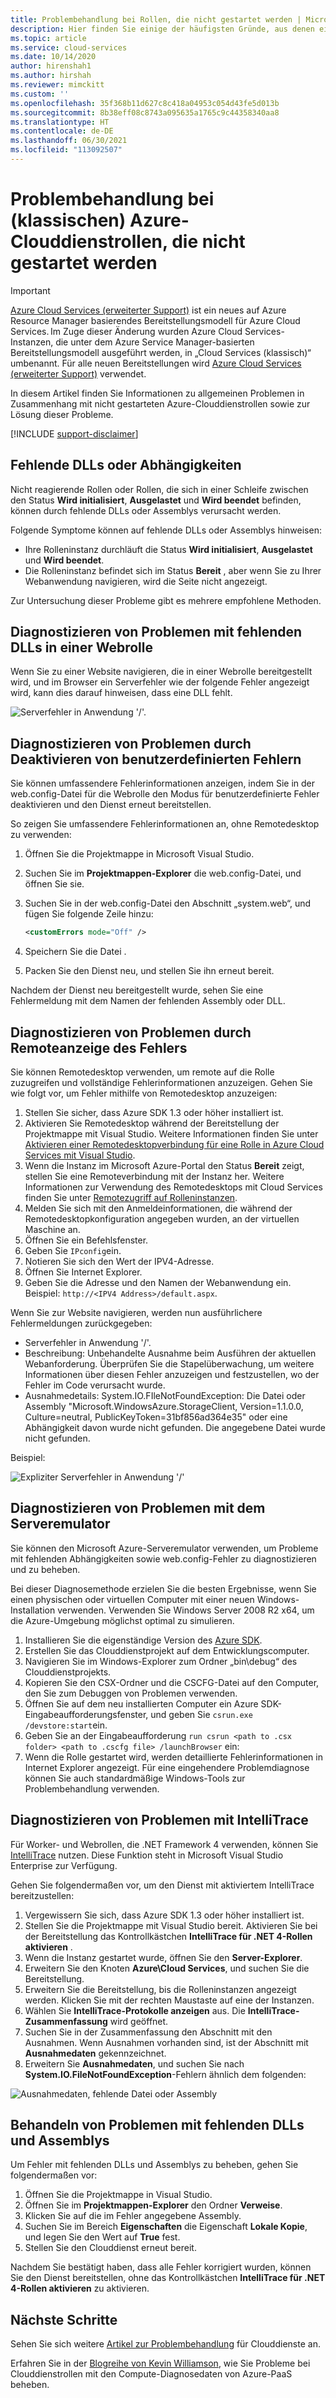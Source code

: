 ```yaml
---
title: Problembehandlung bei Rollen, die nicht gestartet werden | Microsoft-Dokumentation
description: Hier finden Sie einige der häufigsten Gründe, aus denen eine Clouddienstrolle nicht gestartet wird. Es werden auch Lösungen für diese Probleme bereitgestellt.
ms.topic: article
ms.service: cloud-services
ms.date: 10/14/2020
author: hirenshah1
ms.author: hirshah
ms.reviewer: mimckitt
ms.custom: ''
ms.openlocfilehash: 35f368b11d627c8c418a04953c054d43fe5d013b
ms.sourcegitcommit: 8b38eff08c8743a095635a1765c9c44358340aa8
ms.translationtype: HT
ms.contentlocale: de-DE
ms.lasthandoff: 06/30/2021
ms.locfileid: "113092507"
---
```

# <a name="troubleshoot-azure-cloud-service-classic-roles-that-fail-to-start"></a>Problembehandlung bei (klassischen) Azure-Clouddienstrollen, die nicht gestartet werden

> [!IMPORTANT]
> [Azure Cloud Services (erweiterter Support)](../cloud-services-extended-support/overview.md) ist ein neues auf Azure Resource Manager basierendes Bereitstellungsmodell für Azure Cloud Services. Im Zuge dieser Änderung wurden Azure Cloud Services-Instanzen, die unter dem Azure Service Manager-basierten Bereitstellungsmodell ausgeführt werden, in „Cloud Services (klassisch)“ umbenannt. Für alle neuen Bereitstellungen wird [Azure Cloud Services (erweiterter Support)](../cloud-services-extended-support/overview.md) verwendet.

In diesem Artikel finden Sie Informationen zu allgemeinen Problemen in Zusammenhang mit nicht gestarteten Azure-Clouddienstrollen sowie zur Lösung dieser Probleme.

[!INCLUDE [support-disclaimer](../../includes/support-disclaimer.md)]

## <a name="missing-dlls-or-dependencies"></a>Fehlende DLLs oder Abhängigkeiten
Nicht reagierende Rollen oder Rollen, die sich in einer Schleife zwischen den Status **Wird initialisiert**, **Ausgelastet** und **Wird beendet** befinden, können durch fehlende DLLs oder Assemblys verursacht werden.

Folgende Symptome können auf fehlende DLLs oder Assemblys hinweisen:

* Ihre Rolleninstanz durchläuft die Status **Wird initialisiert**, **Ausgelastet** und **Wird beendet**.
* Die Rolleninstanz befindet sich im Status **Bereit** , aber wenn Sie zu Ihrer Webanwendung navigieren, wird die Seite nicht angezeigt.

Zur Untersuchung dieser Probleme gibt es mehrere empfohlene Methoden.

## <a name="diagnose-missing-dll-issues-in-a-web-role"></a>Diagnostizieren von Problemen mit fehlenden DLLs in einer Webrolle
Wenn Sie zu einer Website navigieren, die in einer Webrolle bereitgestellt wird, und im Browser ein Serverfehler wie der folgende Fehler angezeigt wird, kann dies darauf hinweisen, dass eine DLL fehlt.

![Serverfehler in Anwendung '/'.](./media/cloud-services-troubleshoot-roles-that-fail-start/ic503388.png)

## <a name="diagnose-issues-by-turning-off-custom-errors"></a>Diagnostizieren von Problemen durch Deaktivieren von benutzerdefinierten Fehlern
Sie können umfassendere Fehlerinformationen anzeigen, indem Sie in der web.config-Datei für die Webrolle den Modus für benutzerdefinierte Fehler deaktivieren und den Dienst erneut bereitstellen.

So zeigen Sie umfassendere Fehlerinformationen an, ohne Remotedesktop zu verwenden:

1. Öffnen Sie die Projektmappe in Microsoft Visual Studio.
2. Suchen Sie im **Projektmappen-Explorer** die web.config-Datei, und öffnen Sie sie.
3. Suchen Sie in der web.config-Datei den Abschnitt „system.web“, und fügen Sie folgende Zeile hinzu:

    ```xml
    <customErrors mode="Off" />
    ```
4. Speichern Sie die Datei .
5. Packen Sie den Dienst neu, und stellen Sie ihn erneut bereit.

Nachdem der Dienst neu bereitgestellt wurde, sehen Sie eine Fehlermeldung mit dem Namen der fehlenden Assembly oder DLL.

## <a name="diagnose-issues-by-viewing-the-error-remotely"></a>Diagnostizieren von Problemen durch Remoteanzeige des Fehlers
Sie können Remotedesktop verwenden, um remote auf die Rolle zuzugreifen und vollständige Fehlerinformationen anzuzeigen. Gehen Sie wie folgt vor, um Fehler mithilfe von Remotedesktop anzuzeigen:

1. Stellen Sie sicher, dass Azure SDK 1.3 oder höher installiert ist.
2. Aktivieren Sie Remotedesktop während der Bereitstellung der Projektmappe mit Visual Studio. Weitere Informationen finden Sie unter [Aktivieren einer Remotedesktopverbindung für eine Rolle in Azure Cloud Services mit Visual Studio](cloud-services-role-enable-remote-desktop-visual-studio.md).
3. Wenn die Instanz im Microsoft Azure-Portal den Status **Bereit** zeigt, stellen Sie eine Remoteverbindung mit der Instanz her. Weitere Informationen zur Verwendung des Remotedesktops mit Cloud Services finden Sie unter [Remotezugriff auf Rolleninstanzen](cloud-services-role-enable-remote-desktop-new-portal.md#remote-into-role-instances).
5. Melden Sie sich mit den Anmeldeinformationen, die während der Remotedesktopkonfiguration angegeben wurden, an der virtuellen Maschine an.
6. Öffnen Sie ein Befehlsfenster.
7. Geben Sie `IPconfig`ein.
8. Notieren Sie sich den Wert der IPV4-Adresse.
9. Öffnen Sie Internet Explorer.
10. Geben Sie die Adresse und den Namen der Webanwendung ein. Beispiel: `http://<IPV4 Address>/default.aspx`.

Wenn Sie zur Website navigieren, werden nun ausführlichere Fehlermeldungen zurückgegeben:

* Serverfehler in Anwendung '/'.
* Beschreibung: Unbehandelte Ausnahme beim Ausführen der aktuellen Webanforderung. Überprüfen Sie die Stapelüberwachung, um weitere Informationen über diesen Fehler anzuzeigen und festzustellen, wo der Fehler im Code verursacht wurde.
* Ausnahmedetails: System.IO.FIleNotFoundException: Die Datei oder Assembly  "Microsoft.WindowsAzure.StorageClient, Version=1.1.0.0, Culture=neutral, PublicKeyToken=31bf856ad364e35" oder eine Abhängigkeit davon wurde nicht gefunden. Die angegebene Datei wurde nicht gefunden.

Beispiel:

![Expliziter Serverfehler in Anwendung '/'](./media/cloud-services-troubleshoot-roles-that-fail-start/ic503389.png)

## <a name="diagnose-issues-by-using-the-compute-emulator"></a>Diagnostizieren von Problemen mit dem Serveremulator
Sie können den Microsoft Azure-Serveremulator verwenden, um Probleme mit fehlenden Abhängigkeiten sowie web.config-Fehler zu diagnostizieren und zu beheben.

Bei dieser Diagnosemethode erzielen Sie die besten Ergebnisse, wenn Sie einen physischen oder virtuellen Computer mit einer neuen Windows-Installation verwenden. Verwenden Sie Windows Server 2008 R2 x64, um die Azure-Umgebung möglichst optimal zu simulieren.

1. Installieren Sie die eigenständige Version des [Azure SDK](https://azure.microsoft.com/downloads/).
2. Erstellen Sie das Clouddienstprojekt auf dem Entwicklungscomputer.
3. Navigieren Sie im Windows-Explorer zum Ordner „bin\debug“ des Clouddienstprojekts.
4. Kopieren Sie den CSX-Ordner und die CSCFG-Datei auf den Computer, den Sie zum Debuggen von Problemen verwenden.
5. Öffnen Sie auf dem neu installierten Computer ein Azure SDK-Eingabeaufforderungsfenster, und geben Sie `csrun.exe /devstore:start`ein.
6. Geben Sie an der Eingabeaufforderung `run csrun <path to .csx folder> <path to .cscfg file> /launchBrowser` ein:
7. Wenn die Rolle gestartet wird, werden detaillierte Fehlerinformationen in Internet Explorer angezeigt. Für eine eingehendere Problemdiagnose können Sie auch standardmäßige Windows-Tools zur Problembehandlung verwenden.

## <a name="diagnose-issues-by-using-intellitrace"></a>Diagnostizieren von Problemen mit IntelliTrace
Für Worker- und Webrollen, die .NET Framework 4 verwenden, können Sie [IntelliTrace](/visualstudio/debugger/intellitrace) nutzen. Diese Funktion steht in Microsoft Visual Studio Enterprise zur Verfügung.

Gehen Sie folgendermaßen vor, um den Dienst mit aktiviertem IntelliTrace bereitzustellen:

1. Vergewissern Sie sich, dass Azure SDK 1.3 oder höher installiert ist.
2. Stellen Sie die Projektmappe mit Visual Studio bereit. Aktivieren Sie bei der Bereitstellung das Kontrollkästchen **IntelliTrace für .NET 4-Rollen aktivieren** .
3. Wenn die Instanz gestartet wurde, öffnen Sie den **Server-Explorer**.
4. Erweitern Sie den Knoten **Azure\\Cloud Services**, und suchen Sie die Bereitstellung.
5. Erweitern Sie die Bereitstellung, bis die Rolleninstanzen angezeigt werden. Klicken Sie mit der rechten Maustaste auf eine der Instanzen.
6. Wählen Sie **IntelliTrace-Protokolle anzeigen** aus. Die **IntelliTrace-Zusammenfassung** wird geöffnet.
7. Suchen Sie in der Zusammenfassung den Abschnitt mit den Ausnahmen. Wenn Ausnahmen vorhanden sind, ist der Abschnitt mit **Ausnahmedaten** gekennzeichnet.
8. Erweitern Sie **Ausnahmedaten**, und suchen Sie nach **System.IO.FileNotFoundException**-Fehlern ähnlich dem folgenden:

![Ausnahmedaten, fehlende Datei oder Assembly](./media/cloud-services-troubleshoot-roles-that-fail-start/ic503390.png)

## <a name="address-missing-dlls-and-assemblies"></a>Behandeln von Problemen mit fehlenden DLLs und Assemblys
Um Fehler mit fehlenden DLLs und Assemblys zu beheben, gehen Sie folgendermaßen vor:

1. Öffnen Sie die Projektmappe in Visual Studio.
2. Öffnen Sie im **Projektmappen-Explorer** den Ordner **Verweise**.
3. Klicken Sie auf die im Fehler angegebene Assembly.
4. Suchen Sie im Bereich **Eigenschaften** die Eigenschaft **Lokale Kopie**, und legen Sie den Wert auf **True** fest.
5. Stellen Sie den Clouddienst erneut bereit.

Nachdem Sie bestätigt haben, dass alle Fehler korrigiert wurden, können Sie den Dienst bereitstellen, ohne das Kontrollkästchen **IntelliTrace für .NET 4-Rollen aktivieren** zu aktivieren.

## <a name="next-steps"></a>Nächste Schritte
Sehen Sie sich weitere [Artikel zur Problembehandlung](../index.yml?product=cloud-services&tag=top-support-issue) für Clouddienste an.

Erfahren Sie in der [Blogreihe von Kevin Williamson](/archive/blogs/kwill/windows-azure-paas-compute-diagnostics-data), wie Sie Probleme bei Clouddienstrollen mit den Compute-Diagnosedaten von Azure-PaaS beheben.
